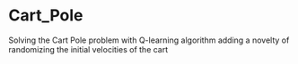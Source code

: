 # Cart_Pole
Solving the Cart Pole problem with Q-learning algorithm adding a novelty of randomizing the initial velocities of the cart
